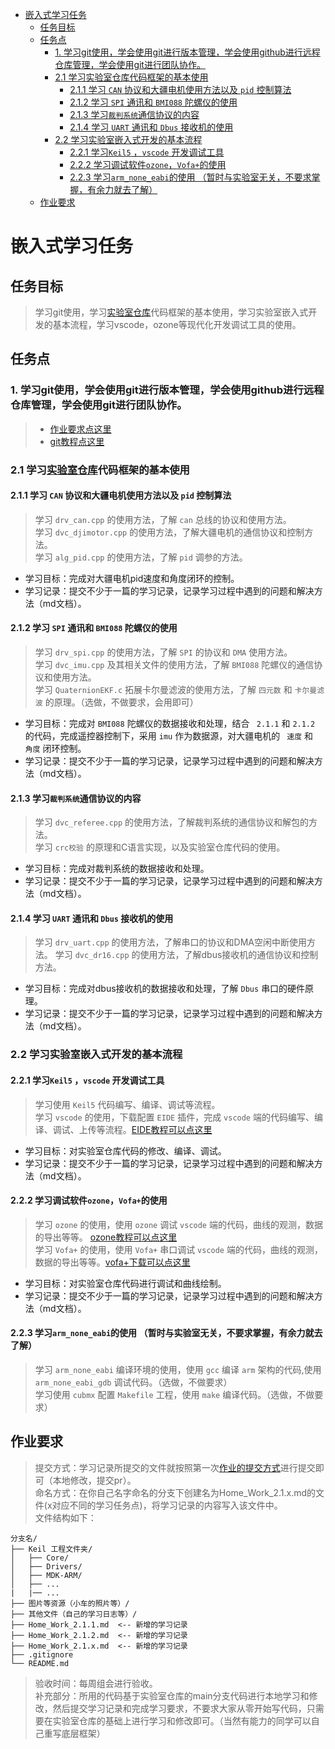 - [嵌入式学习任务](#嵌入式学习任务)
  - [任务目标](#任务目标)
  - [任务点](#任务点)
    - [1. 学习git使用，学会使用git进行版本管理，学会使用github进行远程仓库管理，学会使用git进行团队协作。](#1-学习git使用学会使用git进行版本管理学会使用github进行远程仓库管理学会使用git进行团队协作)
    - [2.1 学习实验室仓库代码框架的基本使用](#21-学习实验室仓库代码框架的基本使用)
      - [2.1.1 学习 `CAN` 协议和大疆电机使用方法以及 `pid` 控制算法](#211-学习-can-协议和大疆电机使用方法以及-pid-控制算法)
      - [2.1.2 学习 `SPI` 通讯和 `BMI088` 陀螺仪的使用](#212-学习-spi-通讯和-bmi088-陀螺仪的使用)
      - [2.1.3 学习`裁判系统`通信协议的内容](#213-学习裁判系统通信协议的内容)
      - [2.1.4 学习 `UART` 通讯和 `Dbus` 接收机的使用](#214-学习-uart-通讯和-dbus-接收机的使用)
    - [2.2 学习实验室嵌入式开发的基本流程](#22-学习实验室嵌入式开发的基本流程)
      - [2.2.1 学习`Keil5` ，`vscode` 开发调试工具](#221-学习keil5-vscode-开发调试工具)
      - [2.2.2 学习调试软件`ozone`，`Vofa+`的使用](#222-学习调试软件ozonevofa的使用)
      - [2.2.3 学习`arm_none_eabi`的使用 （暂时与实验室无关，不要求掌握，有余力就去了解）](#223-学习arm_none_eabi的使用-暂时与实验室无关不要求掌握有余力就去了解)
  - [作业要求](#作业要求)

# 嵌入式学习任务

## 任务目标 
> 学习git使用，学习[实验室仓库](https://github.com/ZLLCmosasaurus/RMUC-2025)代码框架的基本使用，学习实验室嵌入式开发的基本流程，学习vscode，ozone等现代化开发调试工具的使用。  

## 任务点
### 1. 学习git使用，学会使用git进行版本管理，学会使用github进行远程仓库管理，学会使用git进行团队协作。 
> - [作业要求点这里](Home_Work/Home_work_1.md)    
> - [git教程点这里](sources/git.md)  

### 2.1 学习[实验室仓库](https://github.com/ZLLCmosasaurus/RMUC-2025)代码框架的基本使用

  #### 2.1.1 学习 `CAN` 协议和大疆电机使用方法以及 `pid` 控制算法
  > 学习 `drv_can.cpp` 的使用方法，了解 `can` 总线的协议和使用方法。  
  > 学习 `dvc_djimotor.cpp` 的使用方法，了解大疆电机的通信协议和控制方法。  
  > 学习 `alg_pid.cpp` 的使用方法，了解 `pid` 调参的方法。  
  - 学习目标：完成对大疆电机pid速度和角度闭环的控制。
  - 学习记录：提交不少于一篇的学习记录，记录学习过程中遇到的问题和解决方法（md文档）。

  #### 2.1.2 学习 `SPI` 通讯和 `BMI088` 陀螺仪的使用
  > 学习 `drv_spi.cpp` 的使用方法，了解 `SPI` 的协议和 `DMA` 使用方法。  
  > 学习 `dvc_imu.cpp` 及其相关文件的使用方法，了解 `BMI088` 陀螺仪的通信协议和使用方法。  
  > 学习 `QuaternionEKF.c` 拓展卡尔曼滤波的使用方法，了解 `四元数` 和 `卡尔曼滤波` 的原理。（选做，不做要求，会用即可）   
  - 学习目标：完成对 `BMI088` 陀螺仪的数据接收和处理，结合 ` 2.1.1` 和 `2.1.2`  的代码，完成遥控器控制下，采用 `imu`  作为数据源，对大疆电机的 ` 速度`  和 ` 角度`  闭环控制。
  - 学习记录：提交不少于一篇的学习记录，记录学习过程中遇到的问题和解决方法（md文档）。
  
  #### 2.1.3 学习`裁判系统`通信协议的内容
  > 学习 `dvc_referee.cpp` 的使用方法，了解裁判系统的通信协议和解包的方法。  
  > 学习 `crc校验` 的原理和C语言实现，以及实验室仓库代码的使用。
  - 学习目标：完成对裁判系统的数据接收和处理。
  - 学习记录：提交不少于一篇的学习记录，记录学习过程中遇到的问题和解决方法（md文档）。

  #### 2.1.4 学习 `UART` 通讯和 `Dbus` 接收机的使用
  > 学习 `drv_uart.cpp` 的使用方法，了解串口的协议和DMA空闲中断使用方法。
  > 学习 `dvc_dr16.cpp` 的使用方法，了解dbus接收机的通信协议和控制方法。
  - 学习目标：完成对dbus接收机的数据接收和处理，了解 `Dbus` 串口的硬件原理。
  - 学习记录：提交不少于一篇的学习记录，记录学习过程中遇到的问题和解决方法（md文档）。

### 2.2 学习实验室嵌入式开发的基本流程

  #### 2.2.1 学习`Keil5` ，`vscode` 开发调试工具
  > 学习使用 `Keil5` 代码编写、编译、调试等流程。   
  > 学习 `vscode` 的使用，下载配置 `EIDE` 插件，完成 `vscode` 端的代码编写、编译、调试、上传等流程。[EIDE教程可以点这里](https://blog.csdn.net/m0_74858601/article/details/139050698)  
  - 学习目标：对实验室仓库代码的修改、编译、调试。
  - 学习记录：提交不少于一篇的学习记录，记录学习过程中遇到的问题和解决方法（md文档）。  
  #### 2.2.2 学习调试软件`ozone`，`Vofa+`的使用
  > 学习 `ozone` 的使用，使用 `ozone` 调试 `vscode` 端的代码，曲线的观测，数据的导出等等。 [ozone教程可以点这里](https://blog.csdn.net/NeoZng/article/details/127980949?spm=1001.2014.3001.5501)      
  > 学习 `Vofa+` 的使用，使用 `Vofa+` 串口调试 `vscode` 端的代码，曲线的观测，数据的导出等等。[vofa+下载可以点这里](https://www.vofa.plus/)   
  - 学习目标：对实验室仓库代码进行调试和曲线绘制。
  - 学习记录：提交不少于一篇的学习记录，记录学习过程中遇到的问题和解决方法（md文档）。 
  #### 2.2.3 学习`arm_none_eabi`的使用 （暂时与实验室无关，不要求掌握，有余力就去了解）
  > 学习 `arm_none_eabi` 编译环境的使用，使用 `gcc` 编译 `arm` 架构的代码,使用 `arm_none_eabi_gdb` 调试代码。（选做，不做要求）    
  > 学习使用 `cubmx` 配置 `Makefile` 工程，使用 `make` 编译代码。（选做，不做要求）
  


## 作业要求
> 提交方式：学习记录所提交的文件就按照第一次[作业的提交方式](sources/git.md)进行提交即可（本地修改，提交pr）。  
> 命名方式：在你自己名字命名的分支下创建名为Home_Work_2.1.x.md的文件(x对应不同的学习任务点)，将学习记录的内容写入该文件中。    
> 文件结构如下：
  ```
  分支名/
  ├── Keil 工程文件夹/
  │   ├── Core/
  │   ├── Drivers/
  │   ├── MDK-ARM/
  │   ├── ...
  |   |── ...
  ├── 图片等资源（小车的照片等）/
  ├── 其他文件（自己的学习日志等）/
  ├── Home_Work_2.1.1.md  <-- 新增的学习记录
  ├── Home_Work_2.1.2.md  <-- 新增的学习记录
  ├── Home_Work_2.1.x.md  <-- 新增的学习记录
  ├── .gitignore
  └── README.md
  ```
> 验收时间：每周组会进行验收。  
> 补充部分：所用的代码基于实验室仓库的main分支代码进行本地学习和修改，然后提交学习记录和完成学习要求，不要求大家从零开始写代码，只需要在实验室仓库的基础上进行学习和修改即可。（当然有能力的同学可以自己重写底层框架）
 
